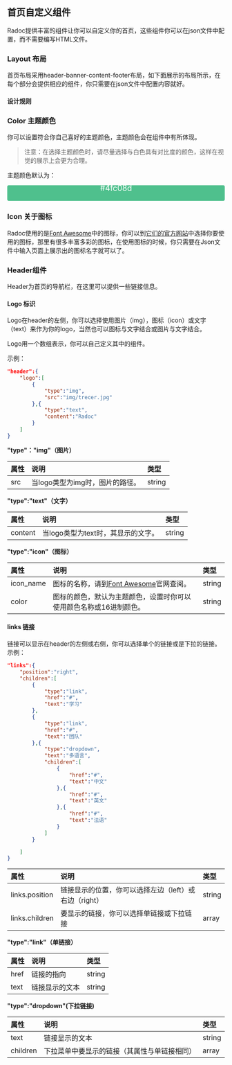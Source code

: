 ## 首页自定义组件
Radoc提供丰富的组件让你可以自定义你的首页，这些组件你可以在json文件中配置，而不需要编写HTML文件。

### Layout 布局
首页布局采用header-banner-content-footer布局，如下面展示的布局所示，在每个部分会提供相应的组件，你只需要在json文件中配置内容就好。

#### 设计规则

### Color 主题颜色
你可以设置符合你自己喜好的主题颜色，主题颜色会在组件中有所体现。
> 注意：在选择主题颜色时，请尽量选择与白色具有对比度的颜色，这样在视觉的展示上会更为合理。

主题颜色默认为：
<div style="background-color:#4fc08d;font-size:1.3em;height:2em;text-align:center;vertical-align:middle;line-height:.7em;border-radius:.2em;">
    <span style="color:white;">#4fc08d</span>
</div>

### Icon 关于图标
Radoc使用的是[Font Awesome](http://fontawesome.dashgame.com/)中的图标，你可以到[它们的官方网站](http://fontawesome.dashgame.com/)中选择你要使用的图标，那里有很多丰富多彩的图标，在使用图标的时候，你只需要在Json文件中输入页面上展示出的图标名字就可以了。

### Header组件
Header为首页的导航栏，在这里可以提供一些链接信息。


#### Logo 标识
Logo在header的左侧，你可以选择使用图片（img），图标（icon）或文字（text）来作为你的logo，当然也可以图标与文字结合或图片与文字结合。

Logo用一个数组表示，你可以自己定义其中的组件。

示例：
```json
"header":{
    "logo":[
        {
            "type":"img",
            "src":"img/trecer.jpg"
        },{
            "type":"text",
            "content":"Radoc"
        }
    ]
}
```
**"type"："img"（图片）**

属性 | 说明 | 类型 |
:-|:-|:-
src|当logo类型为img时，图片的路径。|string

**"type":"text"（文字）**

属性 | 说明 | 类型 |
:-|:-|:-
content|当logo类型为text时，其显示的文字。|string

**"type":"icon"（图标）**

属性 | 说明 | 类型 |
:-|:-|:-
icon_name|图标的名称，请到[Font Awesome](http://fontawesome.dashgame.com/)官网查阅。|string
color|图标的颜色，默认为主题颜色，设置时你可以使用颜色名称或16进制颜色。|string

#### links 链接
链接可以显示在header的左侧或右侧，你可以选择单个的链接或是下拉的链接。
示例：
```json
"links":{
    "position":"right",
    "children":[
        {
            "type":"link",
            "href":"#",
            "text":"学习"
        },
        {
            "type":"link",
            "href":"#",
            "text":"团队"
        },{
            "type":"dropdown",
            "text":"多语言",
            "children":[
                {
                    "href":"#",
                    "text":"中文"
                },{
                    "href":"#",
                    "text":"英文"
                },{
                    "href":"#",
                    "text":"法语"
                }
            ]
        }

    ]
}
```
属性 | 说明 | 类型 |
:-|:-|:-
links.position|链接显示的位置，你可以选择左边（left）或右边（right）|string
links.children|要显示的链接，你可以选择单链接或下拉链接|array

**"type":"link"（单链接）**

属性 | 说明 | 类型 |
:-|:-|:-
href|链接的指向|string
text|链接显示的文本|string

**"type":"dropdown"(下拉链接)**

属性 | 说明 | 类型 |
:-|:-|:-
text|链接显示的文本|string
children|下拉菜单中要显示的链接（其属性与单链接相同）|array
